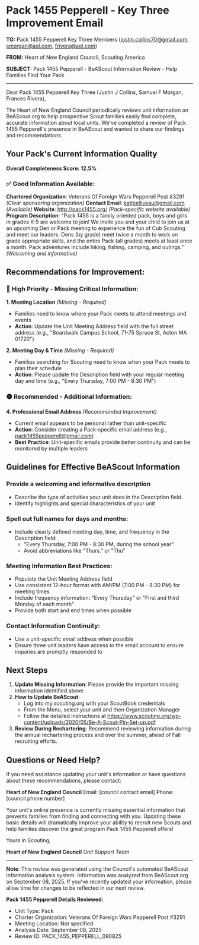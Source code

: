 # Pack 1455 Pepperell - Key Three Improvement Email

**TO:** Pack 1455 Pepperell Key Three Members (justin.collins70@gmail.com, smorgan@aol.com, frivera@aol.com)

**FROM:** Heart of New England Council, Scouting America

**SUBJECT:** Pack 1455 Pepperell - BeAScout Information Review - Help Families Find Your Pack

---

Dear Pack 1455 Pepperell Key Three (Justin J Collins, Samuel F Morgan, Frances Rivera),

The Heart of New England Council periodically reviews unit information on BeAScout.org to help prospective Scout families easily find complete, accurate information about local units. We've completed a review of Pack 1455 Pepperell's presence in BeAScout and wanted to share our findings and recommendations.

## Your Pack's Current Information Quality

**Overall Completeness Score: 12.5%**

### ✅ **Good Information Available:**
**Chartered Organization**: Veterans Of Foreign Wars Pepperell Post #3291 *(Clear sponsoring organization)*
**Contact Email**: katjbelliveau@gmail.com *(Available)*
**Website**: http://pack1455.org/ *(Pack-specific website available)*
**Program Description**: "Pack 1455 is a family oriented pack, boys and girls in grades K-5 are welcome to join! We invite you and your child to join us at an upcoming Den or Pack meeting to experience the fun of Cub Scouting and meet our leaders. Dens (by grade) meet twice a month to work on grade appropriate skills, and the entire Pack (all grades) meets at least once a month. Pack adventures include hiking, fishing, camping, and outings." *(Welcoming and informative)*

## Recommendations for Improvement:

### 🔴 **High Priority - Missing Critical Information:**

**1. Meeting Location** *(Missing - Required)*
- Families need to know where your Pack meets to attend meetings and events
- **Action**: Update the Unit Meeting Address field with the full street address (e.g., "Boardwalk Campus School, 71-75 Spruce St, Acton MA 01720")

**2. Meeting Day & Time** *(Missing - Required)*
- Families searching for Scouting need to know when your Pack meets to plan their schedule
- **Action**: Please update the Description field with your regular meeting day and time (e.g., "Every Thursday, 7:00 PM - 8:30 PM")

### 🟡 **Recommended - Additional Information:**

**4. Professional Email Address** *(Recommended Improvement)*
- Current email appears to be personal rather than unit-specific
- **Action**: Consider creating a Pack-specific email address (e.g., pack1455pepperell@gmail.com)
- **Best Practice**: Unit-specific emails provide better continuity and can be monitored by multiple leaders

## Guidelines for Effective BeAScout Information

### **Provide a welcoming and informative description**
- Describe the type of activities your unit does in the Description field.
- Identify highlights and special characteristics of your unit

### **Spell out full names for days and months:**
- Include clearly defined meeting day, time, and frequency in the Description field:
  - "Every Thursday, 7:00 PM - 8:30 PM, during the school year"
  - Avoid abbreviations like "Thurs." or "Thu"

### **Meeting Information Best Practices:**
- Populate the Unit Meeting Address field
- Use consistent 12-hour format with AM/PM (7:00 PM - 8:30 PM) for meeting times
- Include frequency information: "Every Thursday" or "First and third Monday of each month"
- Provide both start and end times when possible

### **Contact Information Continuity:**
- Use a unit-specific email address when possible
- Ensure three unit leaders have access to the email account to ensure inquiries are promptly responded to

## Next Steps

1. **Update Missing Information**: Please provide the important missing information identified above
2. **How to Update BeAScout**: 
   - Log into my.scouting.org with your ScoutBook credentials
   - From the Menu, select your unit and then Organization Manager
   - Follow the detailed instructions at
     https://www.scouting.org/wp-content/uploads/2020/05/Be-A-Scout-Pin-Set-up.pdf
3. **Review During Rechartering**: Recommend reviewing information during the annual rechartering process and over the summer, ahead of Fall recruiting efforts.

## Questions or Need Help?

If you need assistance updating your unit's information or have questions about these recommendations, please contact:

**Heart of New England Council**
Email: [council contact email]
Phone: [council phone number]

Your unit's online presence is currently missing essential information that prevents families from finding and connecting with you. Updating these basic details will dramatically improve your ability to recruit new Scouts and help families discover the great program Pack 1455 Pepperell offers!

Yours in Scouting,

**Heart of New England Council**
*Unit Support Team*

---

**Note**: This review was generated using the Council's automated BeAScout information analysis system. Information was analyzed from BeAScout.org on September 08, 2025. If you've recently updated your information, please allow time for changes to be reflected in our next review.

**Pack 1455 Pepperell Details Reviewed:**
- Unit Type: Pack
- Charter Organization: Veterans Of Foreign Wars Pepperell Post #3291
- Meeting Location: Not specified
- Analysis Date: September 08, 2025
- Review ID: PACK_1455_PEPPERELL_090825